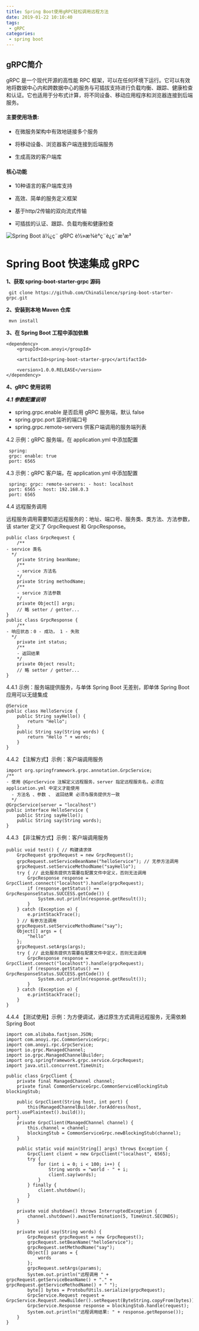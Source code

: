 ```yaml
---
title: Spring Boot使用gRPC轻松调用远程方法
date: 2019-01-22 10:10:40
tags:
 - gRPC
categories:
 - spring boot 
---
```

## gRPC简介

gRPC 是一个现代开源的高性能 RPC 框架，可以在任何环境下运行。它可以有效地将数据中心内和跨数据中心的服务与可插拔支持进行负载均衡、跟踪、健康检查和认证。它也适用于分布式计算，将不同设备、移动应用程序和浏览器连接到后端服务。
<!--more-->
#### 主要使用场景:

+ 在微服务架构中有效地链接多个服务

+ 将移动设备、浏览器客户端连接到后端服务

+ 生成高效的客户端库

#### 核心功能

+ 10种语言的客户端库支持

+ 高效、简单的服务定义框架

+ 基于http/2传输的双向流式传输

+ 可插拔的认证、跟踪、负载均衡和健康检查

![Spring Boot ä½¿ç¨ gRPC è½»æ¾è°ç¨è¿ç¨æ¹æ³](http://p3.pstatp.com/large/pgc-image/3fea947a5ff94642881b4d24b16ffd0e)



# Spring Boot 快速集成 gRPC

**1、获取 spring-boot-starter-grpc 源码**

```
 git clone https://github.com/ChinaSilence/spring-boot-starter-grpc.git
```

**2、安装到本地 Maven 仓库**

```
 mvn install
```

**3、在 Spring Boot 工程中添加依赖**

 

```
<dependency>
    <groupId>com.anoyi</groupId>

    <artifactId>spring-boot-starter-grpc</artifactId>

    <version>1.0.0.RELEASE</version>
</dependency>
```

**4、gRPC 使用说明**

***4.1 参数配置说明***

- spring.grpc.enable 是否启用 gRPC 服务端，默认 false
- spring.grpc.port 监听的端口号
- spring.grpc.remote-servers 供客户端调用的服务端列表

4.2 示例：gRPC 服务端，在 application.yml 中添加配置

```
 spring:
 grpc: enable: true
 port: 6565
```

4.3 示例：gRPC 客户端，在 application.yml 中添加配置

```
 spring: grpc: remote-servers: - host: localhost
 port: 6565 - host: 192.168.0.3
 port: 6565
```

4.4 远程服务调用

远程服务调用需要知道远程服务的：地址、端口号、服务类、类方法、方法参数，该 starter 定义了 GrpcRequest 和 GrpcResponse。

```
public class GrpcRequest {
	/**
- service 类名
  */
	private String beanName;
	/**
	- service 方法名
	*/
	private String methodName;
	/**
	- service 方法参数
	*/
	private Object[] args;
	// 略 setter / getter...
}
public class GrpcResponse {
	/**
- 响应状态：0 - 成功， 1 - 失败
  */
	private int status;
	/**
	- 返回结果
	*/
	private Object result;
	// 略 setter / getter...
}
```



4.4.1 示例：服务端提供服务，与单体 Spring Boot 无差别，即单体 Spring Boot 应用可以无缝集成

```
@Service
public class HelloService {
	public String sayHello() {
		return "Hello";
	}
	public String say(String words) {
		return "Hello " + words;
	}
}
```



4.4.2 【注解方式】示例：客户端调用服务

```
import org.springframework.grpc.annotation.GrpcService;
/**
- 使用 @GprcService 注解定义远程服务，server 指定远程服务名，必须在 application.yml 中定义才能使用
  - 方法名 、参数 、 返回结果 必须与服务提供方一致
  */
@GrpcService(server = "localhost")
public interface HelloService {
	public String sayHello();
	public String say(String words);
}
```



4.4.3 【非注解方式】示例：客户端调用服务

```
public void test() { // 构建请求体
	GrpcRequest grpcRequest = new GrpcRequest();
	grpcRequest.setServiceBeanName("helloService"); // 无参方法调用
	grpcRequest.setServiceMethodName("sayHello");
	try { // 此处服务提供方需要在配置文件中定义，否则无法调用
		GrpcResponse response = GrpcClient.connect("localhost").handle(grpcRequest);
		if (response.getStatus() == GrpcResponseStatus.SUCCESS.getCode()) {
			System.out.println(response.getResult());
		}
	} catch (Exception e) {
		e.printStackTrace();
	} // 有参方法调用
	grpcRequest.setServiceMethodName("say");
	Object[] args = {
		"hello"
	};
	grpcRequest.setArgs(args);
	try { // 此处服务提供方需要在配置文件中定义，否则无法调用
		GrpcResponse response = GrpcClient.connect("localhost").handle(grpcRequest);
		if (response.getStatus() == GrpcResponseStatus.SUCCESS.getCode()) {
			System.out.println(response.getResult());
		}
	} catch (Exception e) {
		e.printStackTrace();
	}
}
```



4.4.4 【测试使用】示例：为方便调试，通过原生方式调用远程服务，无需依赖 Spring Boot

```
import com.alibaba.fastjson.JSON;
import com.anoyi.rpc.CommonServiceGrpc;
import com.anoyi.rpc.GrpcService;
import io.grpc.ManagedChannel;
import io.grpc.ManagedChannelBuilder;
import org.springframework.grpc.service.GrpcRequest;
import java.util.concurrent.TimeUnit;

public class GrpcClient {
	private final ManagedChannel channel;
	private final CommonServiceGrpc.CommonServiceBlockingStub blockingStub;

	public GrpcClient(String host, int port) {
		this(ManagedChannelBuilder.forAddress(host, port).usePlaintext().build());
	}
	private GrpcClient(ManagedChannel channel) {
		this.channel = channel;
		blockingStub = CommonServiceGrpc.newBlockingStub(channel);
	}

	public static void main(String[] args) throws Exception {
		GrpcClient client = new GrpcClient("localhost", 6565);
		try {
			for (int i = 0; i < 100; i++) {
				String words = "world - " + i;
				client.say(words);
			}
		} finally {
			client.shutdown();
		}
	}

	private void shutdown() throws InterruptedException {
		channel.shutdown().awaitTermination(5, TimeUnit.SECONDS);
	}

	private void say(String words) {
		GrpcRequest grpcRequest = new GrpcRequest();
		grpcRequest.setBeanName("helloService");
		grpcRequest.setMethodName("say");
		Object[] params = {
			words
		};
		grpcRequest.setArgs(params);
		System.out.println("远程调用 " + grpcRequest.getServiceBeanName() + "." + grpcRequest.getServiceMethodName() + " ");
		byte[] bytes = ProtobufUtils.serialize(grpcRequest);
		GrpcService.Request request = GrpcService.Request.newBuilder().setRequest(ByteString.copyFrom(bytes)).build();
		GrpcService.Response response = blockingStub.handle(request);
		System.out.println("远程调用结果: " + response.getReponse());
	}
}
```


